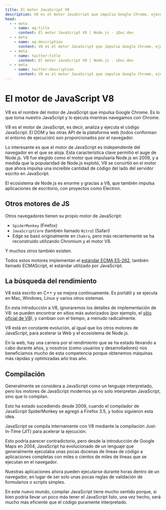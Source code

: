 ```yaml
---
title: El motor JavaScript V8
description: V8 es el motor JavaScript que impulsa Google Chrome, ejecutando el código JavaScript y proporcionando un entorno de ejecución. Es independiente del navegador y ha permitido el auge de Node.js, impulsando el código del lado del servidor y las aplicaciones de escritorio.
head:
  - - meta
    - name: og:title
      content: El motor JavaScript V8 | Node.js - iDoc.dev
  - - meta
    - name: og:description
      content: V8 es el motor JavaScript que impulsa Google Chrome, ejecutando el código JavaScript y proporcionando un entorno de ejecución. Es independiente del navegador y ha permitido el auge de Node.js, impulsando el código del lado del servidor y las aplicaciones de escritorio.
  - - meta
    - name: twitter:title
      content: El motor JavaScript V8 | Node.js - iDoc.dev
  - - meta
    - name: twitter:description
      content: V8 es el motor JavaScript que impulsa Google Chrome, ejecutando el código JavaScript y proporcionando un entorno de ejecución. Es independiente del navegador y ha permitido el auge de Node.js, impulsando el código del lado del servidor y las aplicaciones de escritorio.
---
```



# El motor de JavaScript V8

V8 es el nombre del motor de JavaScript que impulsa Google Chrome. Es lo que toma nuestro JavaScript y lo ejecuta mientras navegamos con Chrome.

V8 es el motor de JavaScript, es decir, analiza y ejecuta el código JavaScript. El DOM y las otras API de la plataforma web (todos conforman el entorno de ejecución) son proporcionados por el navegador.

Lo interesante es que el motor de JavaScript es independiente del navegador en el que se aloja. Esta característica clave permitió el auge de Node.js. V8 fue elegido como el motor que impulsaría Node.js en 2009, y a medida que la popularidad de Node.js explotó, V8 se convirtió en el motor que ahora impulsa una increíble cantidad de código del lado del servidor escrito en JavaScript.

El ecosistema de Node.js es enorme y gracias a V8, que también impulsa aplicaciones de escritorio, con proyectos como Electron.

## Otros motores de JS

Otros navegadores tienen su propio motor de JavaScript:

+ `SpiderMonkey` (Firefox)
+ `JavaScriptCore` (también llamado `Nitro`) (Safari)
+ Edge se basó originalmente en `Chakra`, pero más recientemente se ha reconstruido utilizando Chromium y el motor V8.

Y muchos otros también existen.

Todos estos motores implementan el [estándar ECMA ES-262](https://www.ecma-international.org/publications-and-standards/standards/ecma-262/), también llamado ECMAScript, el estándar utilizado por JavaScript.

## La búsqueda del rendimiento

V8 está escrito en C++ y se mejora continuamente. Es portátil y se ejecuta en Mac, Windows, Linux y varios otros sistemas.

En esta introducción a V8, ignoraremos los detalles de implementación de V8: se pueden encontrar en sitios más autorizados (por ejemplo, el [sitio oficial de V8](https://v8.dev/)), y cambian con el tiempo, a menudo radicalmente.

V8 está en constante evolución, al igual que los otros motores de JavaScript, para acelerar la Web y el ecosistema de Node.js.

En la web, hay una carrera por el rendimiento que se ha estado llevando a cabo durante años, y nosotros (como usuarios y desarrolladores) nos beneficiamos mucho de esta competencia porque obtenemos máquinas más rápidas y optimizadas año tras año.


## Compilación

Generalmente se considera a JavaScript como un lenguaje interpretado, pero los motores de JavaScript modernos ya no solo interpretan JavaScript, sino que lo compilan.

Esto ha estado sucediendo desde 2009, cuando el compilador de JavaScript SpiderMonkey se agregó a Firefox 3.5, y todos siguieron esta idea.

JavaScript se compila internamente con V8 mediante la compilación Just-In-Time (JIT) para acelerar la ejecución.

Esto podría parecer contradictorio, pero desde la introducción de Google Maps en 2004, JavaScript ha evolucionado de un lenguaje que generalmente ejecutaba unas pocas docenas de líneas de código a aplicaciones completas con miles o cientos de miles de líneas que se ejecutan en el navegador.

Nuestras aplicaciones ahora pueden ejecutarse durante horas dentro de un navegador, en lugar de ser solo unas pocas reglas de validación de formularios o scripts simples.

En este nuevo mundo, compilar JavaScript tiene mucho sentido porque, si bien podría llevar un poco más tener el JavaScript listo, una vez hecho, será mucho más eficiente que el código puramente interpretado.

